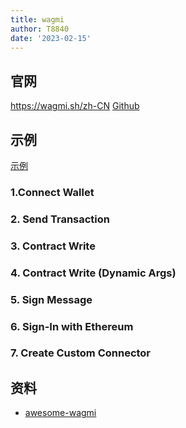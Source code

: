 ```yaml
---
title: wagmi
author: T8840
date: '2023-02-15'
---
```


## 官网
https://wagmi.sh/zh-CN
[Github]()


## 示例
[示例](https://wagmi.sh/examples/)
### 1.Connect Wallet

### 2. Send Transaction
### 3. Contract Write
### 4. Contract Write (Dynamic Args)
### 5. Sign Message
### 6. Sign-In with Ethereum
### 7. Create Custom Connector


## 资料
- [awesome-wagmi](https://github.com/wagmi-dev/awesome-wagmi)